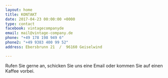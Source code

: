 ```yaml
---
layout: home
title: KONTAKT
date: 2017-04-23 00:00:00 +0000
type: contact
facebook: vintagecompanyde
email: mail@vintage-company.de
phone: "+49 178 198 949 6"
phone2: "+49 9383 400 99 52"
address: Ebersbrunn 21  /  96160 Geiselwind

---
```



Rufen Sie gerne an, schicken Sie uns eine Email oder kommen Sie auf einen Kaffee vorbei.